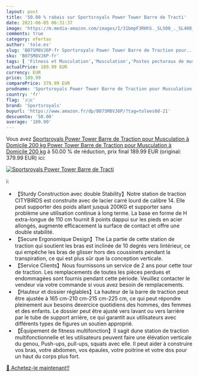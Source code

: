 ```yaml
---
layout: post
title: '50.00 % rabais sur Sportsroyals Power Tower Barre de Tracti'
date: 2021-06-05 06:31:37
image: 'https://m.media-amazon.com/images/I/31bmpF3RHhS._SL500_._SL400_.jpg'
comments: true
category: ofertas
author: 'tole.es'
slug: 'B07SM8VJ6P-fr Sportsroyals Power Tower Barre de Traction pour...'
sku: 'B07SM8VJ6P-fr'
tags: [ 'Fitness et Musculation','Musculation','Postes pectoraux de musculation','Sports et Loisirs','sportsroyals', ]
actualPrice: 189.99 EUR
currency: EUR
price: 189.99
comparePrice: 379.99 EUR
prodname: 'Sportsroyals Power Tower Barre de Traction pour Musculation à Domicile  200 kg Power Tower Barre de Traction pour Musculation à Domicile  200 kg'
country: 'fr'
flag: '🇫🇷'
brand: 'Sportsroyals'
buyurl: 'https://www.amazon.fr/dp/B07SM8VJ6P/?tag=tolees0d-21'
descuento: '50.00'
average: '189.99'
---
```


Vous avez [Sportsroyals Power Tower Barre de Traction pour Musculation à Domicile  200 kg Power Tower Barre de Traction pour Musculation à Domicile  200 kg](https://www.amazon.fr/dp/B07SM8VJ6P/?tag=tolees0d-21)  à  50.00 % de réduction, prix final  189.99 EUR (original: 379.99 EUR) ici:

[![Sportsroyals Power Tower Barre de Tracti](https://m.media-amazon.com/images/I/31bmpF3RHhS._SL500_._SL400_.jpg)](https://www.amazon.fr/dp/B07SM8VJ6P/?tag=tolees0d-21)

ℹ️:

- 【Sturdy Construction avec double Stability】Notre station de traction CITYBIRDS est construite avec de lacier carré lourd de calibre 14. Elle peut supporter des poids allant jusquà 200KG et supporter sans problème une utilisation continue à long terme. La base en forme de H extra-longue de 110 cm fournit 8 points dappui sur les pieds en acier allongés, augmente efficacement la surface de contact et offre une double stabilité.
- 【Secure Ergonomique Design】The La partie de cette station de traction qui soutient les bras est inclinée de 10 degrés vers lintérieur, ce qui empêche les bras de glisser hors des coussinets pendant la transpiration, ce qui est plus sûr que la conception verticale.
- 【Service Clients】Nous fournissons un service de 2 ans pour cette tour de traction. Les remplacements de toutes les pièces perdues et endommagées sont fournis pendant cette période. Veuillez contacter le vendeur via votre commande si vous avez besoin de remplacements.
- 【Hauteur et dossier réglables】La hauteur de la barre de traction peut être ajustée à 165 cm-210 cm-215 cm-225 cm, ce qui peut répondre pleinement aux besoins dexercice quotidiens des hommes, des femmes et des enfants. Le dossier peut être ajusté vers lavant ou vers larrière par le tube de support arrière, ce qui garantit aux utilisateurs avec différents types de figures un soutien approprié.
- 【Équipement de fitness multifonction】Il sagit dune station de traction multifonctionnelle et les utilisateurs peuvent faire une élévation verticale du genou, Push-ups, pull-ups, squats avec elle. Il peut aider à construire vos bras, votre abdomen, vos épaules, votre poitrine et votre dos pour un haut du corps plus fort.

[🛒 Achetez-le maintenant!!](https://www.amazon.fr/dp/B07SM8VJ6P/?tag=tolees0d-21)
